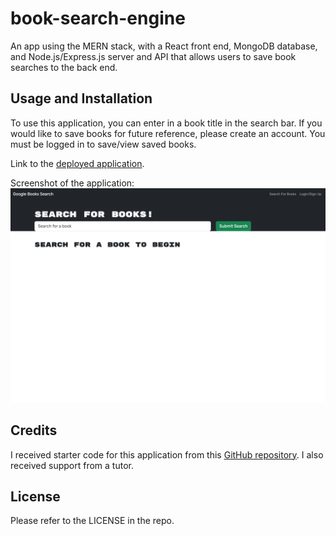 # book-search-engine
An app using the MERN stack, with a React front end, MongoDB database, and Node.js/Express.js server and API that allows users to save book searches to the back end.

## Usage and Installation

To use this application, you can enter in a book title in the search bar. If you would like to save books for future reference, please create an account. You must be logged in to save/view saved books. 

Link to the [deployed application](https://gentle-eyrie-95071-9d78e006c6be.herokuapp.com/).

Screenshot of the application:
![screenshot](./client/public/search-book-engine-screenshot.png)

## Credits

I received starter code for this application from this [GitHub repository](https://github.com/coding-boot-camp/solid-broccoli). I also received support from a tutor.  

## License

Please refer to the LICENSE in the repo.